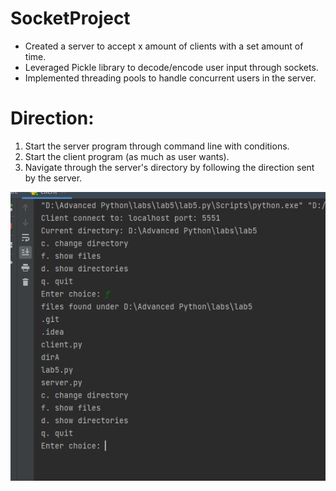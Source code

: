 # SocketProject
- Created a server to accept x amount of clients with a set amount of time.
- Leveraged Pickle library to decode/encode user input through sockets.
- Implemented threading pools to handle concurrent users in the server.

# Direction:
1. Start the server program through command line with conditions.  
2. Start the client program (as much as user wants).
3. Navigate through the server's directory by following the direction sent by the server.

![image](https://github.com/issaturtle/SocketProject/blob/master/dirA/clientside.PNG?raw=true)
